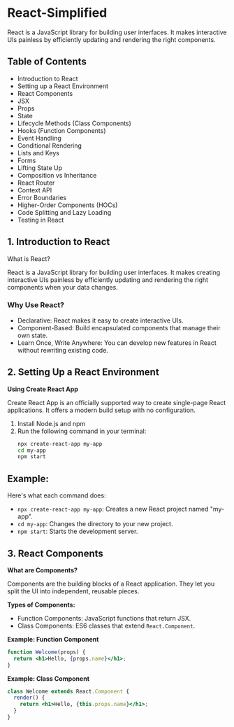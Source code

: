 # React-Simplified

React is a JavaScript library for building user interfaces. It makes interactive UIs painless by efficiently updating and rendering the right components.


## Table of Contents

- Introduction to React
- Setting up a React Environment
- React Components
- JSX
- Props
- State
- Lifecycle Methods (Class Components)
- Hooks (Function Components)
- Event Handling
- Conditional Rendering
- Lists and Keys
- Forms
- Lifting State Up
- Composition vs Inheritance
- React Router
- Context API
- Error Boundaries
- Higher-Order Components (HOCs)
- Code Splitting and Lazy Loading
- Testing in React



## 1. Introduction to React

What is React?

React is a JavaScript library for building user interfaces. It makes creating interactive UIs painless by efficiently updating and rendering the right components when your data changes.

### Why Use React?

- Declarative: React makes it easy to create interactive UIs.
- Component-Based: Build encapsulated components that manage their own state.
- Learn Once, Write Anywhere: You can develop new features in React without rewriting existing code.


## 2. Setting Up a React Environment

**Using Create React App**

Create React App is an officially supported way to create single-page React applications. It offers a modern build setup with no configuration.

  1. Install Node.js and npm
  2. Run the following command in your terminal:
     ```bash
     npx create-react-app my-app
     cd my-app
     npm start
     ```

## Example:

Here's what each command does:

- `npx create-react-app my-app`: Creates a new React project named "my-app".
- `cd my-app`: Changes the directory to your new project.
- `npm start`: Starts the development server.


## 3. React Components

**What are Components?**

Components are the building blocks of a React application. They let you split the UI into independent, reusable pieces.

**Types of Components:**

- Function Components: JavaScript functions that return JSX.
- Class Components: ES6 classes that extend `React.Component`.

**Example: Function Component**

```jsx
function Welcome(props) {
  return <h1>Hello, {props.name}</h1>;
}
```

**Example: Class Component**

```jsx
class Welcome extends React.Component {
  render() {
    return <h1>Hello, {this.props.name}</h1>;
  }
}
```
